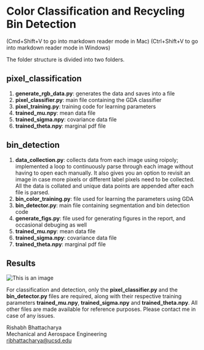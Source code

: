 # Color Classification and Recycling Bin Detection
(Cmd+Shift+V to go into markdown reader mode in Mac)
(Ctrl+Shift+V to go into markdown reader mode in Windows)

The folder structure is divided into two folders.

## pixel_classification 
1. **generate_rgb_data.py**: generates the data and saves into a file
2. **pixel_classifier.py**: main file containing the GDA classifier
3. **pixel_training.py**: training code for learning parameters
4. **trained_mu.npy**: mean data file
5. **trained_sigma.npy**: covariance data file
6. **trained_theta.npy**: marginal pdf file
    
    
## bin_detection
1. **data_collection.py**: collects data from each image using roipoly; implemented a loop     to     continuously parse through each image without having to open each manually. It also gives you an option to revisit an image in case more pixels or different label pixels need to be collected. All the data is collated and unique data points are appended after each file is parsed.
2. **bin_color_training.py**: file used for learning the parameters using GDA
3. **bin_detector.py**: main file containing segmentation and bin detection code
4. **generate_figs.py**: file used for generating figures in the report, and occasional debuging as well
5. **trained_mu.npy**: mean data file
6. **trained_sigma.npy**: covariance data file
7. **trained_theta.npy**: marginal pdf file

## Results
![This is an image](https://myoctocat.com/assets/images/base-octocat.svg)

For classification and detection, only the **pixel_classifier.py** and the **bin_detector.py** files are required, along with their respective training parameters **trained_mu.npy**, **trained_sigma.npy** and **trained_theta.npy**. All other files are made available for reference purposes. Please contact me in case of any issues.


Rishabh Bhattacharya  
Mechanical and Aerospace Engineering  
ribhattacharya@ucsd.edu



